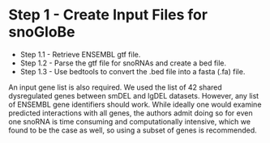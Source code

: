 # Step 1 - Create Input Files for snoGloBe #
- Step 1.1 - Retrieve ENSEMBL gtf file.
- Step 1.2 - Parse the gtf file for snoRNAs and create a bed file.
- Step 1.3 - Use bedtools to convert the .bed file into a fasta (.fa) file.

An input gene list is also required. We used the list of 42 shared dysregulated genes between smDEL and lgDEL datasets.
However, any list of ENSEMBL gene identifiers should work.
While ideally one would examine predicted interactions with all genes, the authors admit doing so for even one snoRNA is time consuming and computationally intensive, which we found to be the case as well, so using a subset of genes is recommended.

